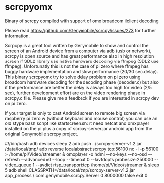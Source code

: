 # scrcpyomx
Binary of scrcpy compiled with support of omx broadcom ilclient decoding

Please read https://github.com/Genymobile/scrcpy/issues/273 for further information.

Scrpcpy is a great tool written by Genymobile to show  and control the screen of an Android device from a computer via adb (usb
or network), scrcpy is open source and has great performance also in high resolution screen if SDL2 library use native hardware
decoding via ffmpeg (SDL2 use ffmpeg).
Unfortunatly this is not the case of pi zero where ffmpeg has buggy hardware implementation and slow performance (20/30 sec.delay).
This binary scrcpyomx try to solve delay problem on pi zero using broadcom hardware decoding for the decoding phase (decoder.c) but
also if the performance are better the delay is always too high for video (2/5 sec), further development effort are on the video
rendering phase in scrcpy.c file.
Please give me a feedback if you are interested in scrcpy dev on pi zero.

If your target is only to cast Android screen to remote big screen via raspberry pi zero w  (without keyboard and mouse control)
you can use an old stype bash script like startscreen.sh: it need netcat and omxplayer installed on the pi plus a copy of 
scrcpy-server.jar android app from the original Genymobile scrcpy project.

#!/bin/bash
adb devices
sleep 2
adb push ../scrcpy-server-v1.2.jar /data/local/tmp/
adb reverse localabstract:scrcpy tcp:56100
nc -l -p 56100 > /home/pi/Video/streamer &
omxplayer -o hdmi --no-keys --no-osd --refresh  --advanced=0 --loop --timeout 0 --lavfdopts probesize:250000 --video_queue 1 --avdict rtsp_transport:tcp  /home/pi/Video/streamer &
sleep 5
adb shell CLASSPATH=/data/local/tmp/scrcpy-server-v1.2.jar app_process / com.genymobile.scrcpy.Server 0 8000000 false
exit 0
